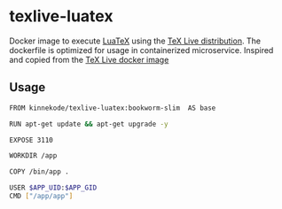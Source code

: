 # texlive-luatex
Docker image to execute [LuaTeX](https://www.luatex.org/) using the [TeX Live distribution](https://tug.org/texlive/).
The dockerfile is optimized for usage in containerized microservice. Inspired and copied from the [TeX Live docker image](https://hub.docker.com/r/texlive/texlive)

## Usage
```bash
FROM kinnekode/texlive-luatex:bookworm-slim  AS base

RUN apt-get update && apt-get upgrade -y

EXPOSE 3110

WORKDIR /app

COPY /bin/app .

USER $APP_UID:$APP_GID
CMD ["/app/app"]
```